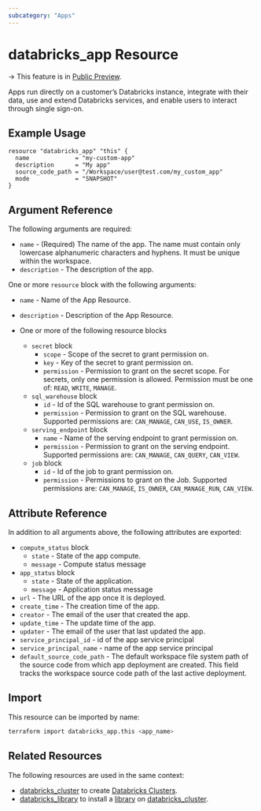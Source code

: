 ```yaml
---
subcategory: "Apps"
---
```

# databricks_app Resource

-> This feature is in [Public Preview](https://docs.databricks.com/release-notes/release-types.html).

Apps run directly on a customer’s Databricks instance, integrate with their data, use and extend Databricks services, and enable users to interact through single sign-on.

## Example Usage

```hcl
resource "databricks_app" "this" {
  name             = "my-custom-app"
  description      = "My app"
  source_code_path = "/Workspace/user@test.com/my_custom_app"
  mode             = "SNAPSHOT"
}
```

## Argument Reference

The following arguments are required:

* `name` - (Required) The name of the app. The name must contain only lowercase alphanumeric characters and hyphens. It must be unique within the workspace.
* `description` - The description of the app.

One or more `resource` block with the following arguments:

* `name` - Name of the App Resource.
* `description` - Description of the App Resource.

* One or more of the following resource blocks
  * `secret` block
      * `scope` - Scope of the secret to grant permission on.
      * `key` - Key of the secret to grant permission on.
      * `permission` - Permission to grant on the secret scope. For secrets, only one permission is allowed. Permission must be one of: `READ`, `WRITE`, `MANAGE`.
  * `sql_warehouse` block
      * `id` - Id of the SQL warehouse to grant permission on.
      * `permission` - Permission to grant on the SQL warehouse. Supported permissions are: `CAN_MANAGE`, `CAN_USE`, `IS_OWNER`.
  * `serving_endpoint` block
      * `name` - Name of the serving endpoint to grant permission on.
      * `permission` - Permission to grant on the serving endpoint. Supported permissions are: `CAN_MANAGE`, `CAN_QUERY`, `CAN_VIEW`.
  * `job` block
      * `id` - Id of the job to grant permission on.
      * `permission` - Permissions to grant on the Job. Supported permissions are: `CAN_MANAGE`, `IS_OWNER`, `CAN_MANAGE_RUN`, `CAN_VIEW`.

## Attribute Reference

In addition to all arguments above, the following attributes are exported:

* `compute_status` block
  * `state` - State of the app compute.
  * `message` - Compute status message
* `app_status` block
  * `state` - State of the application.
  * `message` - Application status message
* `url` - The URL of the app once it is deployed.
* `create_time` - The creation time of the app.
* `creator` - The email of the user that created the app.
* `update_time` - The update time of the app.
* `updater` - The email of the user that last updated the app.
* `service_principal_id` - id of the app service principal
* `service_principal_name` - name of the app service principal
* `default_source_code_path` - The default workspace file system path of the source code from which app deployment are created. This field tracks the workspace source code path of the last active deployment.

## Import

This resource can be imported by name:

```bash
terraform import databricks_app.this <app_name>
```

## Related Resources

The following resources are used in the same context:

* [databricks_cluster](cluster.md) to create [Databricks Clusters](https://docs.databricks.com/clusters/index.html).
* [databricks_library](library.md) to install a [library](https://docs.databricks.com/libraries/index.html) on [databricks_cluster](cluster.md).
